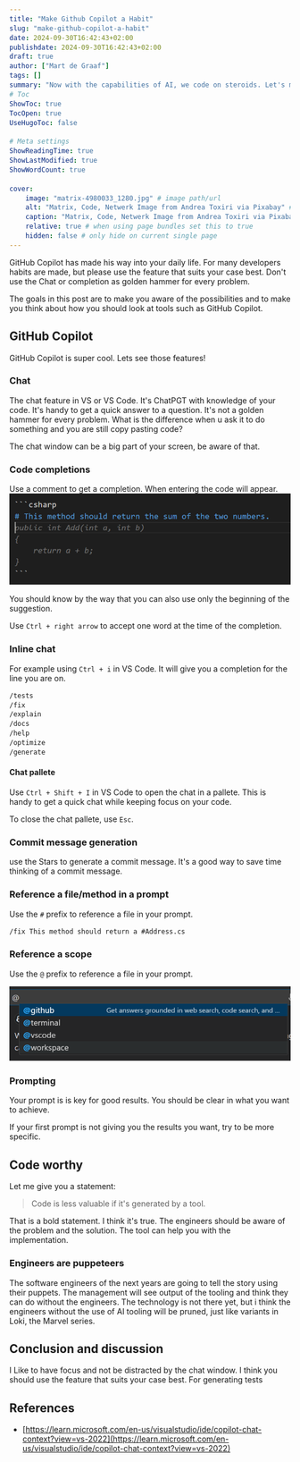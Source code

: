 ```yaml
---
title: "Make Github Copilot a Habit"
slug: "make-github-copilot-a-habit"
date: 2024-09-30T16:42:43+02:00
publishdate: 2024-09-30T16:42:43+02:00
draft: true
author: ["Mart de Graaf"]
tags: []
summary: "Now with the capabilities of AI, we code on steroids. Let's make it a habit to use it the right way."
# Toc
ShowToc: true
TocOpen: true
UseHugoToc: false

# Meta settings
ShowReadingTime: true
ShowLastModified: true
ShowWordCount: true

cover:
    image: "matrix-4980033_1280.jpg" # image path/url
    alt: "Matrix, Code, Netwerk Image from Andrea Toxiri via Pixabay" # alt text
    caption: "Matrix, Code, Netwerk Image from Andrea Toxiri via Pixabay" # display caption under cover
    relative: true # when using page bundles set this to true
    hidden: false # only hide on current single page
---
```


GitHub Copilot has made his way into your daily life. For many developers habits are made, but please use the feature that suits your case best. Don't use the Chat or completion as golden hammer for every problem.

The goals in this post are to make you aware of the possibilities and to make you think about how you should look at tools such as GitHub Copilot.

## GitHub Copilot

GitHub Copilot is super cool. Lets see those features!

### Chat

The chat feature in VS or VS Code. It's ChatPGT with knowledge of your code. It's handy to get a quick answer to a question. It's not a golden hammer for every problem. What is the difference when u ask it to do something and you are still copy pasting code?

The chat window can be a big part of your screen, be aware of that.

### Code completions

Use a comment to get a completion. When entering the code will appear.
![alt text](completion.png)

You should know by the way that you can also use only the beginning of the suggestion.

Use `Ctrl + right arrow` to accept one word at the time of the completion.

### Inline chat

For example using `Ctrl + i` in VS Code. It will give you a completion for the line you are on.

```txt
/tests
/fix
/explain
/docs
/help
/optimize
/generate
```

#### Chat pallete

Use `Ctrl + Shift + I` in VS Code to open the chat in a pallete. This is handy to get a quick chat while keeping focus on your code.

To close the chat pallete, use `Esc`.

### Commit message generation

use the Stars to generate a commit message. It's a good way to save time thinking of a commit message.

### Reference a file/method in a prompt

Use the `#` prefix to reference a file in your prompt.

```txt
/fix This method should return a #Address.cs
```

### Reference a scope

Use the `@` prefix to reference a file in your prompt.

![GitHub Copilot scopes](scopes.png)


### Prompting

Your prompt is is key for good results. You should be clear in what you want to achieve.

If your first prompt is not giving you the results you want, try to be more specific.

## Code worthy

Let me give you a statement:

> Code is less valuable if it's generated by a tool.

That is a bold statement. I think it's true. The engineers should be aware of the problem and the solution. The tool can help you with the implementation.

### Engineers are puppeteers

The software engineers of the next years are going to tell the story using their puppets. The management will see output of the tooling and think they can do without the engineers. The technology is not there yet, but i think the engineers without the use of AI tooling will be pruned, just like variants in Loki, the Marvel series.

## Conclusion and discussion

I Like to have focus and not be distracted by the chat window. I think you should use the feature that suits your case best. For generating tests

## References

- [https://learn.microsoft.com/en-us/visualstudio/ide/copilot-chat-context?view=vs-2022](https://learn.microsoft.com/en-us/visualstudio/ide/copilot-chat-context?view=vs-2022)